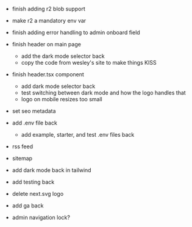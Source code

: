 

- finish adding r2 blob support

- make r2 a mandatory env var 


- finish adding error handling to admin onboard field


- finish header on main page

    - add the dark mode selector back
    - copy the code from wesley's site to make things KISS

- finish header.tsx component
    - add dark mode selector back
    - test switching between dark mode and how the logo handles that
    - logo on mobile resizes too small

- set seo metadata
- add .env file back
    - add example, starter, and test .env files back

- rss feed
- sitemap
- add dark mode back in tailwind
- add testing back

- delete next.svg logo

- add ga back

- admin navigation lock?